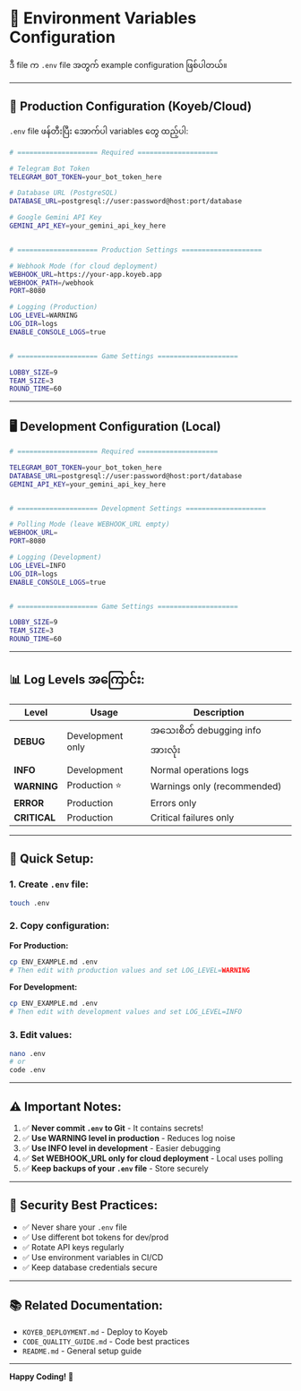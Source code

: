 # 🔧 Environment Variables Configuration

ဒီ file က `.env` file အတွက် example configuration ဖြစ်ပါတယ်။

---

## 📝 Production Configuration (Koyeb/Cloud)

`.env` file ဖန်တီးပြီး အောက်ပါ variables တွေ ထည့်ပါ:

```bash
# ==================== Required ====================

# Telegram Bot Token
TELEGRAM_BOT_TOKEN=your_bot_token_here

# Database URL (PostgreSQL)
DATABASE_URL=postgresql://user:password@host:port/database

# Google Gemini API Key
GEMINI_API_KEY=your_gemini_api_key_here


# ==================== Production Settings ====================

# Webhook Mode (for cloud deployment)
WEBHOOK_URL=https://your-app.koyeb.app
WEBHOOK_PATH=/webhook
PORT=8080

# Logging (Production)
LOG_LEVEL=WARNING
LOG_DIR=logs
ENABLE_CONSOLE_LOGS=true


# ==================== Game Settings ====================

LOBBY_SIZE=9
TEAM_SIZE=3
ROUND_TIME=60
```

---

## 🖥️ Development Configuration (Local)

```bash
# ==================== Required ====================

TELEGRAM_BOT_TOKEN=your_bot_token_here
DATABASE_URL=postgresql://user:password@host:port/database
GEMINI_API_KEY=your_gemini_api_key_here


# ==================== Development Settings ====================

# Polling Mode (leave WEBHOOK_URL empty)
WEBHOOK_URL=
PORT=8080

# Logging (Development)
LOG_LEVEL=INFO
LOG_DIR=logs
ENABLE_CONSOLE_LOGS=true


# ==================== Game Settings ====================

LOBBY_SIZE=9
TEAM_SIZE=3
ROUND_TIME=60
```

---

## 📊 Log Levels အကြောင်း:

| Level | Usage | Description |
|-------|-------|-------------|
| **DEBUG** | Development only | အသေးစိတ် debugging info အားလုံး |
| **INFO** | Development | Normal operations logs |
| **WARNING** | Production ⭐ | Warnings only (recommended) |
| **ERROR** | Production | Errors only |
| **CRITICAL** | Production | Critical failures only |

---

## 🚀 Quick Setup:

### **1. Create `.env` file:**
```bash
touch .env
```

### **2. Copy configuration:**

**For Production:**
```bash
cp ENV_EXAMPLE.md .env
# Then edit with production values and set LOG_LEVEL=WARNING
```

**For Development:**
```bash
cp ENV_EXAMPLE.md .env
# Then edit with development values and set LOG_LEVEL=INFO
```

### **3. Edit values:**
```bash
nano .env
# or
code .env
```

---

## ⚠️ Important Notes:

1. ✅ **Never commit `.env` to Git** - It contains secrets!
2. ✅ **Use WARNING level in production** - Reduces log noise
3. ✅ **Use INFO level in development** - Easier debugging
4. ✅ **Set WEBHOOK_URL only for cloud deployment** - Local uses polling
5. ✅ **Keep backups of your `.env` file** - Store securely

---

## 🔐 Security Best Practices:

- ✅ Never share your `.env` file
- ✅ Use different bot tokens for dev/prod
- ✅ Rotate API keys regularly
- ✅ Use environment variables in CI/CD
- ✅ Keep database credentials secure

---

## 📚 Related Documentation:

- `KOYEB_DEPLOYMENT.md` - Deploy to Koyeb
- `CODE_QUALITY_GUIDE.md` - Code best practices
- `README.md` - General setup guide

---

**Happy Coding! 🎉**

